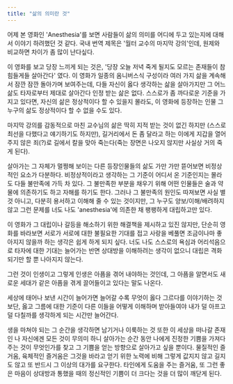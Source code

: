 ```yaml
---
title: "삶의 의미란 것"
---
```


어제 본 영화인 'Anesthesia'를 보면 사람들이 삶의 의미를 어디에 두고 있는지에 대해서 이야기 하려했던 것 같다. 국내 번역 제목은 '월터 교수의 마지막 강의'인데, 원제와 비교하면 차이가 좀 많이 난다싶다. 

이 영화를 보고 당장 느끼게 되는 것은, '당장 오늘 저녁 죽게 될지도 모르는 존재들이 참 힘들게들 살아간다' 였다. 이 영화가 일종의 옴니버스식 구성이라 여러 가지 삶을 계속해서 잠깐 잠깐 돌아가며 보여주는데, 다들 자신이 옳다 생각하는 삶을 살아가지만 그 어느 삶도 타자로부터 제대로 살아간다 인정 받는 삶은 없다. 스스로가 좀 까다로운 기준을 가지고 있다면, 자신의 삶은 정상적이다 할 수 있을지 몰라도, 이 영화에 등장하는 인물 그 누구의 삶도 정상적이다 할 수 없을 수도 있다.   

마지막 강의를 감동적으로 마친 교수님의 삶은 딱히 지적 받는 것이 없긴 하지만 (스스로 최선을 다했다고 얘기하기도 하지만), 길거리에서 돈 좀 달라고 하는 이에게 지갑을 열어주지 않은 죄(?)로 길에서 칼을 맞아 죽는다(죽는 장면은 나오지 않지만 사실상 거의 죽게 된다). 

살아가는 그 자체가 멀쩡해 보이는 다른 등장인물들의 삶도 가만 가만 뜯어보면 비정상적인 요소가 다분하다. 비정상적이라고 생각하는 그 기준이 어디서 온 기준인지는 몰라도 다들 불만족에 가득 차 있다. 그 불만족한 부분을 채우기 위해 어떤 인물들은 술과 약물에 의존하기도 하고 자해를 하기도 한다. 그러나 그 불만족의 원인도 따져보면 사실 별 것 아니고, 다분히 용서하고 이해해 줄 수 있는 것이지만, 그 누구도 양보/이해/배려하지 않고 그런 문제를 너도 나도 'anesthesia'에 의존한 채 팽팽하게 대립하고만 있다.

이 영화가 그 대립이나 갈등을 해소하기 위한 해결책을 제시하고 있진 않지만, 단순히 영화를 바라보면 서로가 서로에 대한 불필요한 기대를 접고 사랑을 베풀면 조금이나마 좋아지지 않을까 하는 생각은 쉽게 하게 되지 싶다. 너도 나도 스스로의 욕심과 어리석음으로 타자에 대한 기대는 늘어가는 반면 상대방을 이해하려는 생각이 없으니 대립은 격화되기만 할 뿐 나아지지 않는다. 

그런 것이 인생이고 그렇게 인생은 아픔을 겪어 내야하는 것인데, 그 아픔을 알면서도 새로운 세대가 같은 아픔을 겪게 끌어들이고 있다는 말도 나온다. 

세상에 태어나 보낸 시간이 늘어가면 늘어갈 수록 무엇이 옳다 그르다를 이야기하는 것보단, 옳고 그름에 대한 기준이 다른 이들을 어떻게 이해하며 받아들여야 내가 덜 아프고 덜 다칠까를 생각하게 되는 시간만 늘어간다. 

생을 마쳐야 되는 그 순간을 생각하면 남기거나 이룩하는 것 또한 이 세상을 떠나갈 존재인 나 자신에겐 모든 것이 무의미 하니 살아가는 순간 동안 나에게 진정한 기쁨을 가져다주는 것이 무엇인가를 찾고 그 기쁨을 얻는 방향으로 살아가고 싶을 뿐이다. 물질적인 즐거움, 육체적인 즐거움은 그것을 바라고 얻기 위한 노력에 비해 그렇게 값지지 않고 길지도 않고 또 반드시 그 이상의 대가를 요구한다. 타인에게 도움을 주는 즐거움, 또 그런 좋은 마음이 상대방과 통했을 때의 정신적인 기쁨이 더 크다는 것을 더 많이 깨닫게 된다.
